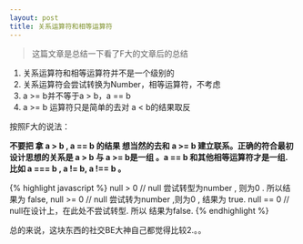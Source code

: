 ```yaml
---
layout: post
title: 关系运算符和相等运算符
---
```


> 这篇文章是总结一下看了F大的文章后的总结

1. 关系运算符和相等运算符并不是一个级别的
2. 关系运算符会尝试转换为Number，相等运算符，不考虑
3. a >= b并不等于a > b，a == b
4. a >= b 运算符只是简单的去对 a < b的结果取反

按照F大的说法：

**不要把 拿 a > b ,  a == b 的结果 想当然的去和 a >= b 建立联系。正确的符合最初设计思想的关系是  a > b 与 a >= b是一组 。a == b 和其他相等运算符才是一组. 比如  a === b , a != b, a !== b 。**

{% highlight javascript %}
null > 0 //  null 尝试转型为number , 则为0 . 所以结果为 false,
null >= 0 //  null 尝试转为number ,则为0 , 结果为 true.
null == 0 // null在设计上，在此处不尝试转型. 所以 结果为false.
{% endhighlight %}

总的来说，这块东西的社交BE大神自己都觉得比较2.。。
